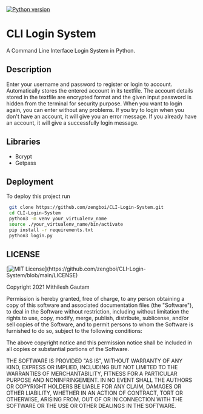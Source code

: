 [![Python version](https://img.shields.io/badge/Python-3.8-green?style=flat&logo=python)](https://docs.python.org/3.8/)

# CLI Login System

A Command Line Interface Login System in Python. 


## Description

Enter your username and password to register or login to account. 
Automatically stores the entered account in its textfile. 
The account details stored in the textfile are encrypted format and
the given input password is hidden from the terminal for security purpose.
When you want to login again, you can enter without any problems. 
If you try to login when you don't have an account, it will give you an error message. 
If you already have an account, it will give a successfully login message.

## Libraries

- Bcrypt
- Getpass

## Deployment

To deploy this project run

```bash
 git clone https://github.com/zengboi/CLI-Login-System.git
 cd CLI-Login-System
 python3 -m venv your_virtualenv_name
 source ./your_virtualenv_name/bin/activate
 pip install -r requirements.txt
 python3 login.py
```

    
## LICENSE
[![MIT License](https://img.shields.io/apm/l/atomic-design-ui.svg?)](https://github.com/zengboi/CLI-Login-System/blob/main/LICENSE)


Copyright 2021 Mithilesh Gautam

Permission is hereby granted, free of charge, to any person obtaining a copy
of this software and associated documentation files (the "Software"), to deal
in the Software without restriction, including without limitation the rights
to use, copy, modify, merge, publish, distribute, sublicense, and/or sell
copies of the Software, and to permit persons to whom the Software is
furnished to do so, subject to the following conditions:

The above copyright notice and this permission notice shall be included in all
copies or substantial portions of the Software.

THE SOFTWARE IS PROVIDED "AS IS", WITHOUT WARRANTY OF ANY KIND, EXPRESS OR
IMPLIED, INCLUDING BUT NOT LIMITED TO THE WARRANTIES OF MERCHANTABILITY,
FITNESS FOR A PARTICULAR PURPOSE AND NONINFRINGEMENT. IN NO EVENT SHALL THE
AUTHORS OR COPYRIGHT HOLDERS BE LIABLE FOR ANY CLAIM, DAMAGES OR OTHER
LIABILITY, WHETHER IN AN ACTION OF CONTRACT, TORT OR OTHERWISE, ARISING FROM,
OUT OF OR IN CONNECTION WITH THE SOFTWARE OR THE USE OR OTHER DEALINGS IN THE
SOFTWARE.
